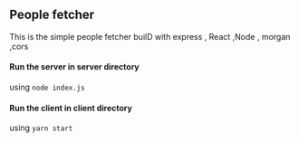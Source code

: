 ## People fetcher

This is the simple people fetcher builD with express , React ,Node , morgan ,cors

#### Run the server in server directory
using ```node index.js```

#### Run the client  in client directory
using ```yarn start```
